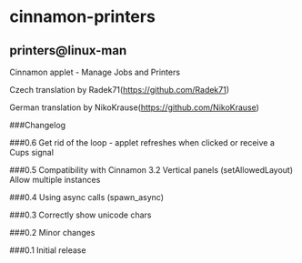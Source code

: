 # cinnamon-printers
## printers@linux-man
Cinnamon applet - Manage Jobs and Printers

Czech translation by Radek71(<https://github.com/Radek71>)

German translation by NikoKrause(<https://github.com/NikoKrause>)

###Changelog

###0.6
    Get rid of the loop - applet refreshes when clicked or receive a Cups signal

###0.5
    Compatibility with Cinnamon 3.2
    Vertical panels (setAllowedLayout)
    Allow multiple instances

###0.4
    Using async calls (spawn_async)

###0.3
    Correctly show unicode chars

###0.2
    Minor changes

###0.1
    Initial release
